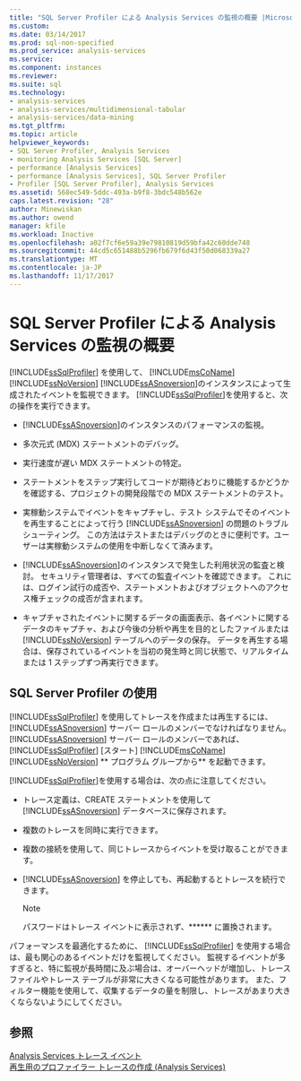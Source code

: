 ```yaml
---
title: "SQL Server Profiler による Analysis Services の監視の概要 |Microsoft ドキュメント"
ms.custom: 
ms.date: 03/14/2017
ms.prod: sql-non-specified
ms.prod_service: analysis-services
ms.service: 
ms.component: instances
ms.reviewer: 
ms.suite: sql
ms.technology:
- analysis-services
- analysis-services/multidimensional-tabular
- analysis-services/data-mining
ms.tgt_pltfrm: 
ms.topic: article
helpviewer_keywords:
- SQL Server Profiler, Analysis Services
- monitoring Analysis Services [SQL Server]
- performance [Analysis Services]
- performance [Analysis Services], SQL Server Profiler
- Profiler [SQL Server Profiler], Analysis Services
ms.assetid: 568ec549-5ddc-493a-b9f8-3bdc548b562e
caps.latest.revision: "28"
author: Minewiskan
ms.author: owend
manager: kfile
ms.workload: Inactive
ms.openlocfilehash: a02f7cf6e59a39e79810819d59bfa42c60dde748
ms.sourcegitcommit: 44cd5c651488b5296fb679f6d43f50d068339a27
ms.translationtype: MT
ms.contentlocale: ja-JP
ms.lasthandoff: 11/17/2017
---
```

# <a name="introduction-to-monitoring-analysis-services-with-sql-server-profiler"></a>SQL Server Profiler による Analysis Services の監視の概要
  [!INCLUDE[ssSqlProfiler](../../includes/sssqlprofiler-md.md)] を使用して、 [!INCLUDE[msCoName](../../includes/msconame-md.md)] [!INCLUDE[ssNoVersion](../../includes/ssnoversion-md.md)] [!INCLUDE[ssASnoversion](../../includes/ssasnoversion-md.md)]のインスタンスによって生成されたイベントを監視できます。 [!INCLUDE[ssSqlProfiler](../../includes/sssqlprofiler-md.md)]を使用すると、次の操作を実行できます。  
  
-   [!INCLUDE[ssASnoversion](../../includes/ssasnoversion-md.md)]のインスタンスのパフォーマンスの監視。  
  
-   多次元式 (MDX) ステートメントのデバッグ。  
  
-   実行速度が遅い MDX ステートメントの特定。  
  
-   ステートメントをステップ実行してコードが期待どおりに機能するかどうかを確認する、プロジェクトの開発段階での MDX ステートメントのテスト。  
  
-   実稼動システムでイベントをキャプチャし、テスト システムでそのイベントを再生することによって行う [!INCLUDE[ssASnoversion](../../includes/ssasnoversion-md.md)] の問題のトラブルシューティング。 この方法はテストまたはデバッグのときに便利です。ユーザーは実稼動システムの使用を中断しなくて済みます。  
  
-   [!INCLUDE[ssASnoversion](../../includes/ssasnoversion-md.md)]のインスタンスで発生した利用状況の監査と検討。 セキュリティ管理者は、すべての監査イベントを確認できます。 これには、ログイン試行の成否や、ステートメントおよびオブジェクトへのアクセス権チェックの成否が含まれます。  
  
-   キャプチャされたイベントに関するデータの画面表示、各イベントに関するデータのキャプチャ、および今後の分析や再生を目的としたファイルまたは [!INCLUDE[ssNoVersion](../../includes/ssnoversion-md.md)] テーブルへのデータの保存。 データを再生する場合は、保存されているイベントを当初の発生時と同じ状態で、リアルタイムまたは 1 ステップずつ再実行できます。  
  
## <a name="using-sql-server-profiler"></a>SQL Server Profiler の使用  
 [!INCLUDE[ssSqlProfiler](../../includes/sssqlprofiler-md.md)] を使用してトレースを作成または再生するには、 [!INCLUDE[ssASnoversion](../../includes/ssasnoversion-md.md)] サーバー ロールのメンバーでなければなりません。 [!INCLUDE[ssASnoversion](../../includes/ssasnoversion-md.md)] サーバー ロールのメンバーであれば、 [!INCLUDE[ssSqlProfiler](../../includes/sssqlprofiler-md.md)] [スタート] [!INCLUDE[msCoName](../../includes/msconame-md.md)] [!INCLUDE[ssNoVersion](../../includes/ssnoversion-md.md)]  ** プログラム グループから** を起動できます。  
  
 [!INCLUDE[ssSqlProfiler](../../includes/sssqlprofiler-md.md)]を使用する場合は、次の点に注意してください。  
  
-   トレース定義は、CREATE ステートメントを使用して [!INCLUDE[ssASnoversion](../../includes/ssasnoversion-md.md)] データベースに保存されます。  
  
-   複数のトレースを同時に実行できます。  
  
-   複数の接続を使用して、同じトレースからイベントを受け取ることができます。  
  
-   [!INCLUDE[ssASnoversion](../../includes/ssasnoversion-md.md)] を停止しても、再起動するとトレースを続行できます。  
  
    > [!NOTE]  
    >  パスワードはトレース イベントに表示されず、****** に置換されます。  
  
 パフォーマンスを最適化するために、 [!INCLUDE[ssSqlProfiler](../../includes/sssqlprofiler-md.md)] を使用する場合は、最も関心のあるイベントだけを監視してください。 監視するイベントが多すぎると、特に監視が長時間に及ぶ場合は、オーバーヘッドが増加し、トレース ファイルやトレース テーブルが非常に大きくなる可能性があります。 また、フィルター機能を使用して、収集するデータの量を制限し、トレースがあまり大きくならないようにしてください。  
  
## <a name="see-also"></a>参照  
 [Analysis Services トレース イベント](../../analysis-services/trace-events/analysis-services-trace-events.md)   
 [再生用のプロファイラー トレースの作成 &#40;Analysis Services&#41;](../../analysis-services/instances/create-profiler-traces-for-replay-analysis-services.md)  
  
  
